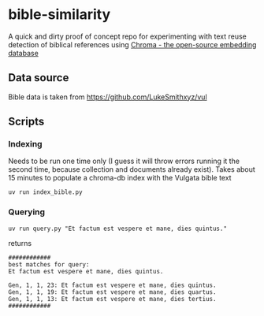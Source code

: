 # bible-similarity

A quick and dirty proof of concept repo for experimenting with text reuse detection of biblical references using [Chroma - the open-source embedding database](https://github.com/chroma-core/chroma)

## Data source

Bible data is taken from https://github.com/LukeSmithxyz/vul

## Scripts

### Indexing

Needs to be run one time only (I guess it will throw errors running it the second time, because collection and documents already exist).
Takes about 15 minutes to populate a chroma-db index with the Vulgata bible text

```shell
uv run index_bible.py
```

### Querying
```shell
uv run query.py "Et factum est vespere et mane, dies quintus."
```
returns
```
############
best matches for query:
Et factum est vespere et mane, dies quintus.

Gen, 1, 1, 23: Et factum est vespere et mane, dies quintus.
Gen, 1, 1, 19: Et factum est vespere et mane, dies quartus.
Gen, 1, 1, 13: Et factum est vespere et mane, dies tertius.
############
```